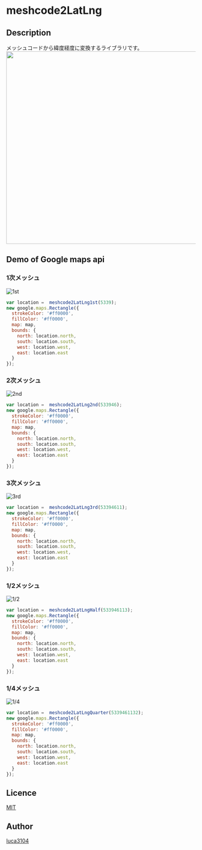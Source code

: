 # meshcode2LatLng

## Description
メッシュコードから緯度経度に変換するライブラリです。
<img src="https://github.com/luca3104/meshcode2LatLng/blob/screenshot/screenshots/screenshot.png" width=512>

## Demo of Google maps api
### 1次メッシュ
![1st](https://github.com/luca3104/meshcode2LatLng/blob/screenshot/screenshots/1st.png)
```js
var location =  meshcode2LatLng1st(5339);
new google.maps.Rectangle({
  strokeColor: '#ff0000',
  fillColor: '#ff0000',
  map: map,
  bounds: {
    north: location.north,
    south: location.south,
    west: location.west,
    east: location.east
  }
});
```
### 2次メッシュ
![2nd](https://github.com/luca3104/meshcode2LatLng/blob/screenshot/screenshots/2nd.png)
```js
var location =  meshcode2LatLng2nd(533946);
new google.maps.Rectangle({
  strokeColor: '#ff0000',
  fillColor: '#ff0000',
  map: map,
  bounds: {
    north: location.north,
    south: location.south,
    west: location.west,
    east: location.east
  }
});
```

### 3次メッシュ
![3rd](https://github.com/luca3104/meshcode2LatLng/blob/screenshot/screenshots/3rd.png)
```js
var location =  meshcode2LatLng3rd(53394611);
new google.maps.Rectangle({
  strokeColor: '#ff0000',
  fillColor: '#ff0000',
  map: map,
  bounds: {
    north: location.north,
    south: location.south,
    west: location.west,
    east: location.east
  }
});
```

### 1/2メッシュ
![1/2](https://github.com/luca3104/meshcode2LatLng/blob/screenshot/screenshots/1:2.png)
```js
var location =  meshcode2LatLngHalf(533946113);
new google.maps.Rectangle({
  strokeColor: '#ff0000',
  fillColor: '#ff0000',
  map: map,
  bounds: {
    north: location.north,
    south: location.south,
    west: location.west,
    east: location.east
  }
});
```

### 1/4メッシュ
![1/4](https://github.com/luca3104/meshcode2LatLng/blob/screenshot/screenshots/1:4.png)
```js
var location =  meshcode2LatLngQuarter(5339461132);
new google.maps.Rectangle({
  strokeColor: '#ff0000',
  fillColor: '#ff0000',
  map: map,
  bounds: {
    north: location.north,
    south: location.south,
    west: location.west,
    east: location.east
  }
});
```

## Licence

[MIT](https://github.com/luca3104/meshcode2LatLng/blob/master/LICENSE)

## Author

[luca3104](https://github.com/luca3104)
